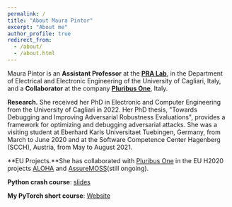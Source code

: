 ```yaml
---
permalink: /
title: "About Maura Pintor"
excerpt: "About me"
author_profile: true
redirect_from: 
  - /about/
  - /about.html
---
```


Maura Pintor is an **Assistant Professor** at the [**PRA Lab**](http://pralab.diee.unica.it/en), in the Department of Electrical and Electronic Engineering of the University of Cagliari, Italy, and a **Collaborator** at the company [**Pluribus One**](https://www.pluribus-one.it/), Italy. 

**Research.** She received her PhD in Electronic and Computer Engineering from the University of Cagliari in 2022. Her PhD thesis, \"Towards Debugging and Improving Adversarial Robustness Evaluations\", provides a framework for optimizing and debugging adversarial attacks. She was a visiting student at Eberhard Karls Universitaet Tuebingen, Germany, from March to June 2020 and at the Software Competence Center Hagenberg (SCCH), Austria, from May to August 2021. 

**EU Projects.**She has collaborated with [Pluribus One](https://www.pluribus-one.it/) in the EU H2020 projects [ALOHA](https://www.aloha-h2020.eu/) and [AssureMOSS](https://assuremoss.eu/en/)(still ongoing).


**Python crash course**: [slides](http://maurapintor.github.io/portfolio/2022-10-06-python-crash-course/)

**My PyTorch short course**: [Website](https://unica-ml.github.io/dlcv/)
